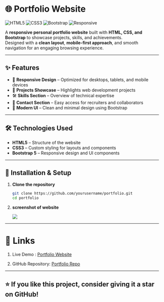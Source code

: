 # 🌐 Portfolio Website

![HTML5](https://img.shields.io/badge/HTML5-orange?logo=html5&logoColor=white)
![CSS3](https://img.shields.io/badge/CSS3-blue?logo=css3&logoColor=white)
![Bootstrap](https://img.shields.io/badge/Bootstrap-563D7C?logo=bootstrap&logoColor=white)
![Responsive](https://img.shields.io/badge/Responsive-Yes-brightgreen)

A **responsive personal portfolio website** built with **HTML, CSS, and Bootstrap** to showcase projects, skills, and achievements.  
Designed with a **clean layout**, **mobile-first approach**, and smooth navigation for an engaging browsing experience.  

---

## ✨ Features

- 📱 **Responsive Design** – Optimized for desktops, tablets, and mobile devices  
- 💼 **Projects Showcase** – Highlights web development projects  
- 🛠️ **Skills Section** – Overview of technical expertise  
- 📧 **Contact Section** – Easy access for recruiters and collaborators  
- 🎨 **Modern UI** – Clean and minimal design using Bootstrap  

---

## 🛠️ Technologies Used

- **HTML5** – Structure of the website  
- **CSS3** – Custom styling for layouts and components  
- **Bootstrap 5** – Responsive design and UI components  

---

## 📂 Installation & Setup

1. **Clone the repository**
   ```bash
   git clone https://github.com/yourusername/portfolio.git
   cd portfolio
2. **screenshot of website**
  
   <img src="./assets/img/Screenshot 2025-08-18 151619.png"> 

---

# 🔗 Links

1. Live Demo : [Portfolio Website](https://adhilunnikrishnan.github.io/Portfolio/)

2. GitHub Repository: [ Portfolio Repo](https://github.com/adhilunnikrishnan/Portfolio.git) 

---

## ⭐ If you like this project, consider giving it a star on GitHub!